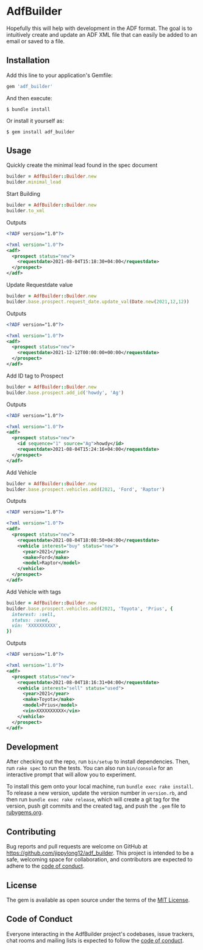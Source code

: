 # AdfBuilder
Hopefully this will help with development in the ADF format. The goal is to intuitively create and update an ADF XML file that can easily be added to an email or saved to a file.

## Installation

Add this line to your application's Gemfile:

```ruby
gem 'adf_builder'
```

And then execute:
```shell
$ bundle install
```

Or install it yourself as:
```shell
$ gem install adf_builder
```

## Usage

Quickly create the minimal lead found in the spec document
```ruby
builder = AdfBuilder::Builder.new
builder.minimal_lead
```
Start Building
```ruby
builder = AdfBuilder::Builder.new
builder.to_xml
```


Outputs
```xml
<?ADF version="1.0"?>

<?xml version="1.0"?>
<adf>
  <prospect status="new">
    <requestdate>2021-08-04T15:18:30+04:00</requestdate>
  </prospect>
</adf>
```


Update Requestdate value
```ruby
builder = AdfBuilder::Builder.new
builder.base.prospect.request_date.update_val(Date.new(2021,12,12))
```
Outputs

```xml
<?ADF version="1.0"?>

<?xml version="1.0"?>
<adf>
  <prospect status="new">
    <requestdate>2021-12-12T00:00:00+00:00</requestdate>
  </prospect>
</adf>
```


Add ID tag to Prospect
```ruby
builder = AdfBuilder::Builder.new
builder.base.prospect.add_id('howdy', 'Ag')
```

Outputs
```xml
<?ADF version="1.0"?>

<?xml version="1.0"?>
<adf>
  <prospect status="new">
    <id sequence="1" source="Ag">howdy</id>
    <requestdate>2021-08-04T15:24:16+04:00</requestdate>
  </prospect>
</adf>
```

Add Vehicle

```ruby
builder = AdfBuilder::Builder.new
builder.base.prospect.vehicles.add(2021, 'Ford', 'Raptor')
```

Outputs

```xml
<?ADF version="1.0"?>

<?xml version="1.0"?>
<adf>
  <prospect status="new">
    <requestdate>2021-08-04T18:08:50+04:00</requestdate>
    <vehicle interest="buy" status="new">
      <year>2021</year>
      <make>Ford</make>
      <model>Raptor</model>
    </vehicle>
  </prospect>
</adf>
```
Add Vehicle with tags

```ruby
builder = AdfBuilder::Builder.new
builder.base.prospect.vehicles.add(2021, 'Toyota', 'Prius', {
  interest: :sell, 
  status: :used,
  vin: 'XXXXXXXXXX',
})
```

Outputs

```xml
<?ADF version="1.0"?>

<?xml version="1.0"?>
<adf>
  <prospect status="new">
    <requestdate>2021-08-04T18:16:31+04:00</requestdate>
    <vehicle interest="sell" status="used">
      <year>2021</year>
      <make>Toyota</make>
      <model>Prius</model>
      <vin>XXXXXXXXXX</vin>
    </vehicle>
  </prospect>
</adf>

```

## Development

After checking out the repo, run `bin/setup` to install dependencies. Then, run `rake spec` to run the tests. You can also run `bin/console` for an interactive prompt that will allow you to experiment.

To install this gem onto your local machine, run `bundle exec rake install`. To release a new version, update the version number in `version.rb`, and then run `bundle exec rake release`, which will create a git tag for the version, push git commits and the created tag, and push the `.gem` file to [rubygems.org](https://rubygems.org).

## Contributing

Bug reports and pull requests are welcome on GitHub at https://github.com/jippylong12/adf_builder. This project is intended to be a safe, welcoming space for collaboration, and contributors are expected to adhere to the [code of conduct](https://github.com/jippylong12/adf_builder/blob/master/CODE_OF_CONDUCT.md).

## License

The gem is available as open source under the terms of the [MIT License](https://opensource.org/licenses/MIT).

## Code of Conduct

Everyone interacting in the AdfBuilder project's codebases, issue trackers, chat rooms and mailing lists is expected to follow the [code of conduct](https://github.com/jippylong12/adf_builder/blob/master/CODE_OF_CONDUCT.md).
